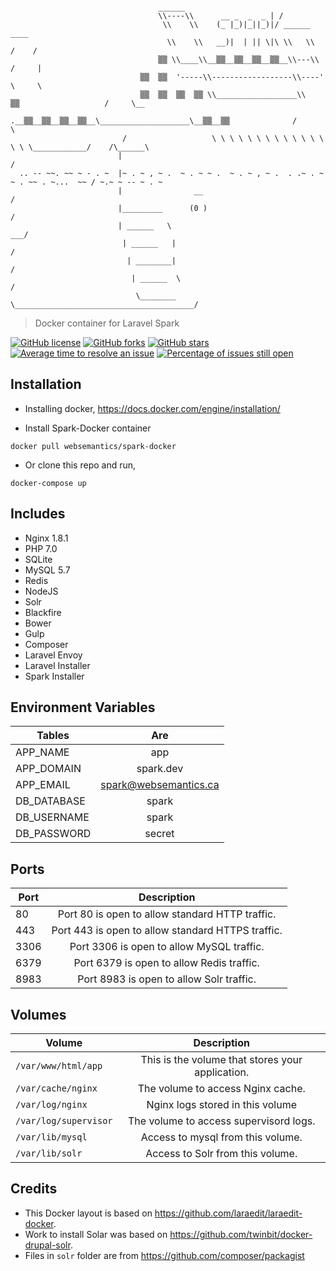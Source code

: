 ```

                                 ______        
                                 \\----\\      __ _  _  _ | /               
                                  \\    \\    (_ |_)|_||_)|/ ______                          ____        
                                   \\    \\   __)|  | || \|\ \\   \\                       /    /
                                 ▒▒ \\____\\__▒▒__▒▒__▒▒__▒▒__\\---\\                     /     |
                             ▒▒  ▒▒  '-----\\------------------\\----'                    \     \
                             ▒▒  ▒▒  ▒▒  ▒▒ \\__________________\\   ▒▒                   /     \__
                          .__▒▒__▒▒__▒▒__▒▒__\____________________\__▒▒__▒▒              /          \
                         /                   \ \ \ \ \ \ \ \ \ \ \ \ \ \ \ \____________/    /\______\
                        |                                                                   /
  .. -- ~~. ~~ ~ - . ~  |~ . ~ , ~ .  ~ . ~ ~ .  ~ . ~ , ~ .  . .~ . ~ ~ . ~~ . ~...  ~~ / ~.~ ~ -- ~ . ~
                        |                __                                             /
                        |_________      (0 )                                           /
                        | ______   \                                               ___/
                         | ______   |                                             /
                          | ________|                                            /
                           | ______  \                                          /
                            \________ \________________________________________/
```
> Docker container for Laravel Spark

[![GitHub license](https://img.shields.io/badge/license-MIT-blue.svg)](https://raw.githubusercontent.com/websemantics/spark-docker/master/LICENSE) [![GitHub forks](https://img.shields.io/github/forks/websemantics/spark-docker.svg)](https://github.com/websemantics/spark-docker/network) [![GitHub stars](https://img.shields.io/github/stars/websemantics/spark-docker.svg)](https://github.com/websemantics/spark-docker/stargazers)
[![Average time to resolve an issue](http://isitmaintained.com/badge/resolution/websemantics/spark-docker.svg)](http://isitmaintained.com/project/websemantics/spark-docker "Average time to resolve an issue")
[![Percentage of issues still open](http://isitmaintained.com/badge/open/websemantics/spark-docker.svg)](http://isitmaintained.com/project/websemantics/spark-docker "Percentage of issues still open")

## Installation

- Installing docker, https://docs.docker.com/engine/installation/

- Install Spark-Docker container

```
docker pull websemantics/spark-docker
```

- Or clone this repo and run,

```
docker-compose up
```

## Includes

- Nginx 1.8.1
- PHP 7.0
- SQLite
- MySQL 5.7
- Redis
- NodeJS
- Solr
- Blackfire
- Bower
- Gulp
- Composer
- Laravel Envoy
- Laravel Installer
- Spark Installer


## Environment Variables

| Tables        | Are           |
| ------------- |:-------------:|
| APP_NAME      | app |
| APP_DOMAIN      |   spark.dev    |
| APP_EMAIL | spark@websemantics.ca      |
| DB_DATABASE      | spark |
| DB_USERNAME      | spark      |
| DB_PASSWORD | secret      |


## Ports

| Port        | Description           |
| ------------- |:-------------:|
| 80	| Port 80 is open to allow standard HTTP traffic.|
| 443	| Port 443 is open to allow standard HTTPS traffic.|
| 3306	| Port 3306 is open to allow MySQL traffic.|
| 6379	| Port 6379 is open to allow Redis traffic.|
| 8983	| Port 8983 is open to allow Solr traffic.|


## Volumes

| Volume        | Description           |
| ------------- |:-------------:|
| `/var/www/html/app`	| This is the volume that stores your application.|
| `/var/cache/nginx`	| The volume to access Nginx cache.|
| `/var/log/nginx`	| Nginx logs stored in this volume |
| `/var/log/supervisor`	| The volume to access supervisord logs.|
| `/var/lib/mysql`	| Access to mysql from this volume.|
| `/var/lib/solr`	| Access to Solr from this volume.|


## Credits

- This Docker layout is based on https://github.com/laraedit/laraedit-docker.
- Work to install Solar was based on  https://github.com/twinbit/docker-drupal-solr.
- Files in `solr` folder are from https://github.com/composer/packagist
